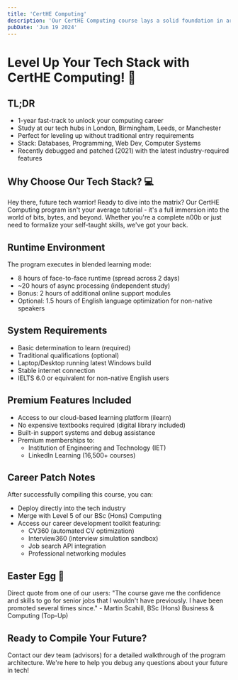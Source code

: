 ```yaml
---
title: 'CertHE Computing'
description: 'Our CertHE Computing course lays a solid foundation in areas such as Network Design Fundamentals, Information Systems and Databases and Dynamic Website Development, giving you the skills, you need to start your career in Computing, or continue studying and become an expert in your chosen field.'
pubDate: 'Jun 19 2024'
---
```

# Level Up Your Tech Stack with CertHE Computing! 🚀

## TL;DR
- 1-year fast-track to unlock your computing career
- Study at our tech hubs in London, Birmingham, Leeds, or Manchester
- Perfect for leveling up without traditional entry requirements
- Stack: Databases, Programming, Web Dev, Computer Systems
- Recently debugged and patched (2021) with the latest industry-required features

## Why Choose Our Tech Stack? 💻

Hey there, future tech warrior! Ready to dive into the matrix? Our CertHE Computing program isn't your average tutorial - it's a full immersion into the world of bits, bytes, and beyond. Whether you're a complete n00b or just need to formalize your self-taught skills, we've got your back.

## Runtime Environment
The program executes in blended learning mode:
- 8 hours of face-to-face runtime (spread across 2 days)
- ~20 hours of async processing (independent study)
- Bonus: 2 hours of additional online support modules
- Optional: 1.5 hours of English language optimization for non-native speakers

## System Requirements
- Basic determination to learn (required)
- Traditional qualifications (optional)
- Laptop/Desktop running latest Windows build
- Stable internet connection
- IELTS 6.0 or equivalent for non-native English users

## Premium Features Included
- Access to our cloud-based learning platform (ilearn)
- No expensive textbooks required (digital library included)
- Built-in support systems and debug assistance
- Premium memberships to:
  - Institution of Engineering and Technology (IET)
  - LinkedIn Learning (16,500+ courses)

## Career Patch Notes
After successfully compiling this course, you can:
- Deploy directly into the tech industry
- Merge with Level 5 of our BSc (Hons) Computing
- Access our career development toolkit featuring:
  - CV360 (automated CV optimization)
  - Interview360 (interview simulation sandbox)
  - Job search API integration
  - Professional networking modules

## Easter Egg 🥚
Direct quote from one of our users:
"The course gave me the confidence and skills to go for senior jobs that I wouldn't have previously. I have been promoted several times since." - Martin Scahill, BSc (Hons) Business & Computing (Top-Up)

## Ready to Compile Your Future?
Contact our dev team (advisors) for a detailed walkthrough of the program architecture. We're here to help you debug any questions about your future in tech!